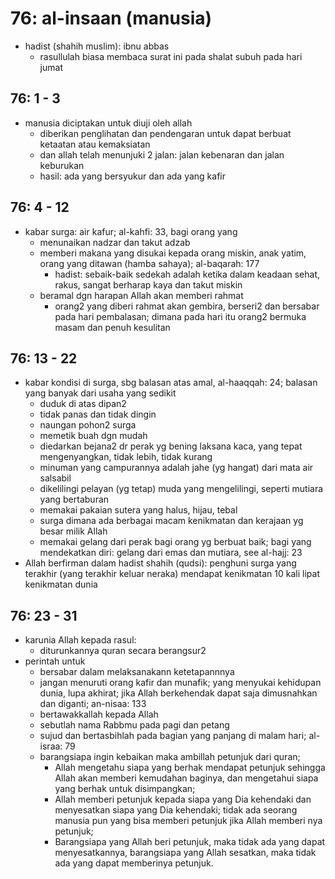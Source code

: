 # 76: al-insaan (manusia)

* hadist (shahih muslim): ibnu abbas
  * rasullulah biasa membaca surat ini pada shalat subuh pada hari jumat

## 76: 1 - 3
* manusia diciptakan untuk diuji oleh allah
  * diberikan penglihatan dan pendengaran untuk dapat berbuat ketaatan atau kemaksiatan
  * dan allah telah menunjuki 2 jalan: jalan kebenaran dan jalan keburukan
  * hasil: ada yang bersyukur dan ada yang kafir

## 76: 4 - 12
* kabar surga: air kafur; al-kahfi: 33, bagi orang yang
  * menunaikan nadzar dan takut adzab
  * memberi makana yang disukai kepada orang miskin, anak yatim, orang yang ditawan (hamba sahaya); al-baqarah: 177
    * hadist:
      sebaik-baik sedekah adalah ketika dalam keadaan sehat, rakus, sangat berharap kaya dan takut miskin
  * beramal dgn harapan Allah akan memberi rahmat
    * orang2 yang diberi rahmat akan gembira, berseri2 dan bersabar pada hari pembalasan;
      dimana pada hari itu orang2 bermuka masam dan penuh kesulitan

## 76: 13 - 22
* kabar kondisi di surga, sbg balasan atas amal, al-haaqqah: 24;
  balasan yang banyak dari usaha yang sedikit
  * duduk di atas dipan2
  * tidak panas dan tidak dingin
  * naungan pohon2 surga
  * memetik buah dgn mudah
  * diedarkan bejana2 dr perak yg bening laksana kaca, yang tepat mengenyangkan, tidak lebih, tidak kurang
  * minuman yang campurannya adalah jahe (yg hangat) dari mata air salsabil
  * dikelilingi pelayan (yg tetap) muda yang mengelilingi, seperti mutiara yang bertaburan
  * memakai pakaian sutera yang halus, hijau, tebal
  * surga dimana ada berbagai macam kenikmatan dan kerajaan yg besar milik Allah
  * memakai gelang dari perak bagi orang yg berbuat baik;
    bagi yang mendekatkan diri: gelang dari emas dan mutiara, see al-hajj: 23
* Allah berfirman dalam hadist shahih (qudsi):
  penghuni surga yang terakhir (yang terakhir keluar neraka)
  mendapat kenikmatan 10 kali lipat kenikmatan dunia

## 76: 23 - 31
* karunia Allah kepada rasul:
  * diturunkannya quran secara berangsur2
* perintah untuk
  * bersabar dalam melaksanakann ketetapannnya
  * jangan menuruti orang kafir dan munafik;
    yang menyukai kehidupan dunia, lupa akhirat;
    jika Allah berkehendak dapat saja dimusnahkan dan diganti; an-nisaa: 133
  * bertawakkallah kepada Allah
  * sebutlah nama Rabbmu pada pagi dan petang
  * sujud dan bertasbihlah pada bagian yang panjang di malam hari; al-israa: 79
  * barangsiapa ingin kebaikan maka ambillah petunjuk dari quran;
    * Allah mengetahu siapa yang berhak mendapat petunjuk sehingga Allah akan memberi kemudahan baginya,
      dan mengetahui siapa yang berhak untuk disimpangkan;
    * Allah memberi petunjuk kepada siapa yang Dia kehendaki dan
      menyesatkan siapa yang Dia kehendaki;
      tidak ada seorang manusia pun yang bisa memberi petunjuk
      jika Allah memberi nya petunjuk;
    * Barangsiapa yang Allah beri petunjuk, maka tidak ada yang dapat menyesatkannya,
     barangsiapa yang Allah sesatkan, maka tidak ada yang dapat memberinya petunjuk.
